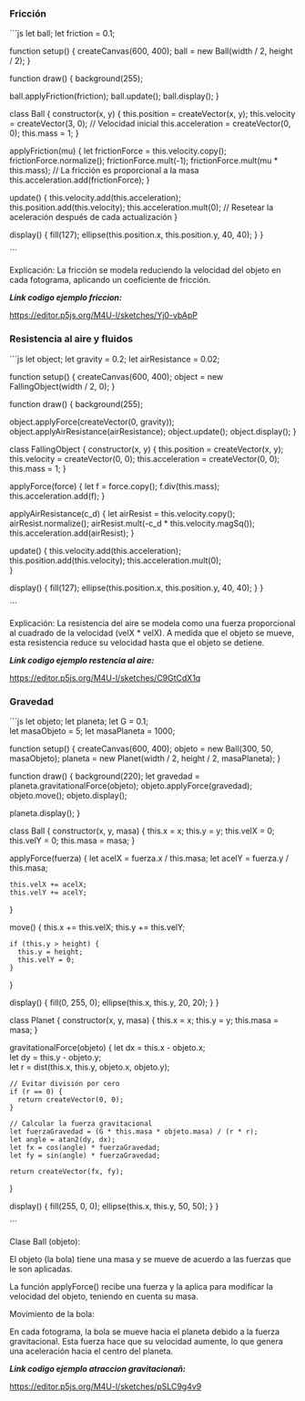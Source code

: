 ### Fricción

´´´js
let ball;
let friction = 0.1;

function setup() {
  createCanvas(600, 400);
  ball = new Ball(width / 2, height / 2);
}

function draw() {
  background(255);

  ball.applyFriction(friction);
  ball.update();
  ball.display();
}

class Ball {
  constructor(x, y) {
    this.position = createVector(x, y);
    this.velocity = createVector(3, 0);  // Velocidad inicial
    this.acceleration = createVector(0, 0);
    this.mass = 1;
  }

  applyFriction(mu) {
    let frictionForce = this.velocity.copy();
    frictionForce.normalize();
    frictionForce.mult(-1);
    frictionForce.mult(mu * this.mass);  // La fricción es proporcional a la masa
    this.acceleration.add(frictionForce);
  }

  update() {
    this.velocity.add(this.acceleration);
    this.position.add(this.velocity);
    this.acceleration.mult(0);  // Resetear la aceleración después de cada actualización
  }

  display() {
    fill(127);
    ellipse(this.position.x, this.position.y, 40, 40);
  }
}

´´´

Explicación: La fricción se modela reduciendo la velocidad del objeto en cada fotograma, aplicando un coeficiente de fricción.

***Link codigo ejemplo friccion:***

https://editor.p5js.org/M4U-l/sketches/Yj0-vbApP

### Resistencia al aire y fluidos

´´´js
let object;
let gravity = 0.2;
let airResistance = 0.02;  

function setup() {
  createCanvas(600, 400);
  object = new FallingObject(width / 2, 0);
}

function draw() {
  background(255);

  object.applyForce(createVector(0, gravity)); 
  object.applyAirResistance(airResistance);
  object.update();
  object.display();
}

class FallingObject {
  constructor(x, y) {
    this.position = createVector(x, y);
    this.velocity = createVector(0, 0);
    this.acceleration = createVector(0, 0);
    this.mass = 1;
  }

  applyForce(force) {
    let f = force.copy();
    f.div(this.mass);
    this.acceleration.add(f);
  }

  applyAirResistance(c_d) {
    let airResist = this.velocity.copy();
    airResist.normalize();
    airResist.mult(-c_d * this.velocity.magSq());
    this.acceleration.add(airResist);
  }

  update() {
    this.velocity.add(this.acceleration);
    this.position.add(this.velocity);
    this.acceleration.mult(0);  
  }

  display() {
    fill(127);
    ellipse(this.position.x, this.position.y, 40, 40);
  }
}

´´´

Explicación: La resistencia del aire se modela como una fuerza proporcional al cuadrado de la velocidad (velX * velX).
A medida que el objeto se mueve, esta resistencia reduce su velocidad hasta que el objeto se detiene.

***Link codigo ejemplo restencia al aire:***

https://editor.p5js.org/M4U-l/sketches/C9GtCdX1q

### Gravedad

´´´js
let objeto;
let planeta;
let G = 0.1;  
let masaObjeto = 5;
let masaPlaneta = 1000;

function setup() {
  createCanvas(600, 400);
  objeto = new Ball(300, 50, masaObjeto);
  planeta = new Planet(width / 2, height / 2, masaPlaneta);
}

function draw() {
  background(220);
  let gravedad = planeta.gravitationalForce(objeto); 
  objeto.applyForce(gravedad);
  objeto.move();
  objeto.display();

  planeta.display();
}

class Ball {
  constructor(x, y, masa) {
    this.x = x;
    this.y = y;
    this.velX = 0;
    this.velY = 0;
    this.masa = masa;
  }

  applyForce(fuerza) {
    let acelX = fuerza.x / this.masa;
    let acelY = fuerza.y / this.masa;
    
    this.velX += acelX;
    this.velY += acelY;
  }

  move() {
    this.x += this.velX;
    this.y += this.velY;
    
    if (this.y > height) {
      this.y = height;
      this.velY = 0;
    }
  }

  display() {
    fill(0, 255, 0);
    ellipse(this.x, this.y, 20, 20); 
  }
}

class Planet {
  constructor(x, y, masa) {
    this.x = x;
    this.y = y;
    this.masa = masa;
  }

  gravitationalForce(objeto) {
    let dx = this.x - objeto.x;  
    let dy = this.y - objeto.y;  
    let r = dist(this.x, this.y, objeto.x, objeto.y); 
    
    // Evitar división por cero
    if (r == 0) {
      return createVector(0, 0);
    }
    
    // Calcular la fuerza gravitacional
    let fuerzaGravedad = (G * this.masa * objeto.masa) / (r * r);
    let angle = atan2(dy, dx);  
    let fx = cos(angle) * fuerzaGravedad; 
    let fy = sin(angle) * fuerzaGravedad; 
    
    return createVector(fx, fy);
  }

  display() {
    fill(255, 0, 0);
    ellipse(this.x, this.y, 50, 50);
  }
}

´´´

Clase Ball (objeto):

El objeto (la bola) tiene una masa y se mueve de acuerdo a las fuerzas que le son aplicadas.

La función applyForce() recibe una fuerza y la aplica para modificar la velocidad del objeto, teniendo en cuenta su masa.

Movimiento de la bola:

En cada fotograma, la bola se mueve hacia el planeta debido a la fuerza gravitacional. Esta fuerza hace que su velocidad aumente, lo que genera una aceleración hacia el centro del planeta.


***Link codigo ejemplo atraccion gravitacionañ:***

https://editor.p5js.org/M4U-l/sketches/pSLC9g4v9
